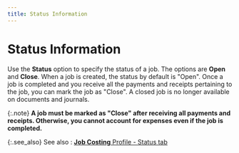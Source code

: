 ```yaml
---
title: Status Information
---
```


# Status Information


Use the **Status** option to specify  the status of a job. The options are **Open**  and **Close**. When a job is created,  the status by default is "Open". Once a job is completed and  you receive all the payments and receipts pertaining to the job, you can  mark the job as "Close". A closed job is no longer available  on documents and journals.


{:.note}
**A job must be marked as "Close"  after receiving all payments and receipts. Otherwise, you cannot account  for expenses even if the job is completed.**


{:.see_also}
See also
: [**Job Costing** Profile - Status tab]({{site.sc_baseurl}}/options/job-costing/set-up-a-job-code/job_costing_profile_status_tab.html)
